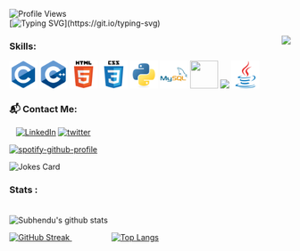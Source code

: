 ![Profile Views](https://komarev.com/ghpvc/?username=subhendu0802)<br>
[![Typing SVG](https://readme-typing-svg.herokuapp.com?font=Yanone+Kaffeesatz&color=40cfcd&size=64&center=true&vCenter=true&width=1000&height=200&lines=Hi+%F0%9F%91%8B%2C+I'm+Subhendu%2C;In+the+era+of+being+a+backend+developer.)](https://git.io/typing-svg)
<p align="center">
 <!--![Profile views](https://gpvc.arturio.dev/Subhendu0802)
-->

<!--![Visitor Count](https://profile-counter.glitch.me/{subhendu0802}/count.svg)
-->


<!--
**Subhendu0802/Subhendu0802** is a ✨ _special_ ✨ repository because its `README.md` (this file) appears on your GitHub profile.

Here are some ideas to get you started:

- 🔭 I’m currently working on ..
- 🌱 I’m currently learning ...
- 👯 I’m looking to collaborate on ...
- 🤔 I’m looking for help with ...
- 💬 Ask me about ...
- 📫 How to reach me: ...
- 😄 Pronouns: ...
- ⚡ Fun fact: ...
![Subhendu's github stats](https://github-readme-stats.vercel.app/api?username=Subhendu0802&theme=tokyonight)
-->
<!--https://tenor.com/en-GB/view/kou-ao-haru-ride-kou-mabuchi-anime-look-gif-17477946.gif-->
<p>
 <img src="https://picsum.photos/id/42/380?grayscale" align="right" />
<!--
<img src="https://tenor.com/en-GB/view/cool-gif-23950227.gif" height="50%" width="44%" align="right" />
-->


 ### <b>Skills:</b>

<code><img height="50" src="https://raw.githubusercontent.com/devicons/devicon/master/icons/c/c-original.svg"></code>
<code><img height="50" src="https://raw.githubusercontent.com/devicons/devicon/master/icons/cplusplus/cplusplus-original.svg"></code>
<code><img height="50" src="https://raw.githubusercontent.com/devicons/devicon/master/icons/html5/html5-original-wordmark.svg"></code>
<code><img height="50" src="https://raw.githubusercontent.com/devicons/devicon/master/icons/css3/css3-original-wordmark.svg"></code>
<code><img height="50" src="https://raw.githubusercontent.com/devicons/devicon/master/icons/python/python-original.svg"></code>
<code><img height="50" src="https://raw.githubusercontent.com/devicons/devicon/master/icons/mysql/mysql-original-wordmark.svg"></code>
<code><img height="50" width="50" src="https://github.com/Subhendu0802/Subhendu0802/assets/89163743/4159293e-3458-4fe5-9c97-9482e0921aec"></code>
<code><img height="50" src="https://www.vectorlogo.zone/logos/git-scm/git-scm-icon.svg"></code>
<code><img height="50" width="50" src="https://raw.githubusercontent.com/devicons/devicon/master/icons/java/java-original.svg"></code>

<!--<img align="right" height="256px" width="44%"  alt="gif" style="display: inline-block" src="https://user-images.githubusercontent.com/89163743/215576915-a05ec6e2-ae94-464c-8ac4-244fbd542c90.png">
-->

</p>
<p>
<h3 align = "left">📬 Contact Me:</h3>
&nbsp;&nbsp;
<a href="https://www.linkedin.com/in/subhendu0802/"><img alt="LinkedIn" height="50" width="45" src="https://img.icons8.com/ultraviolet/40/000000/linkedin.png"/></a>
<a href="https://twitter.com/subhendu4262"><img alt="twitter" height="50" width="50" src="https://github.com/Subhendu0802/Subhendu0802/assets/89163743/a266b8db-6eef-4e57-9ad1-a645702c3a0b"/>
</p>


[![spotify-github-profile](https://spotify-github-profile.vercel.app/api/view?uid=054cj4yit9t6h7m7e1ulhhh0s&cover_image=true&theme=default&show_offline=true&background_color=121212&interchange=true&bar_color_cover=false)](https://spotify-github-profile.vercel.app/api/view?uid=054cj4yit9t6h7m7e1ulhhh0s&redirect=true)

<img src="https://readme-jokes.vercel.app/api?hideBorder" alt="Jokes Card" />


<!--
<div style="display: flex;">
  <a href="https://spotify-github-profile.vercel.app/api/view?uid=054cj4yit9t6h7m7e1ulhhh0s&cover_image=true&theme=default&show_offline=true&background_color=121212&interchange=true&bar_color_cover=false">
    <img src="https://spotify-github-profile.vercel.app/api/view?uid=054cj4yit9t6h7m7e1ulhhh0s&cover_image=true&theme=default&show_offline=true&background_color=121212&interchange=true&bar_color_cover=false" alt="Spotify GitHub Profile" />
  </a>
  <img src="https://readme-jokes.vercel.app/api?hideBorder" alt="Jokes Card"  />
</div>

-->

### Stats : <br><br>
<!--
[![GitHub Streak](http://github-readme-streak-stats.herokuapp.com?user=subhendu0802&theme=dark&card_width=450)](https://git.io/streak-stats)
 

[![Top Langs](https://github-readme-stats.vercel.app/api/top-langs/?username=subhendu0802&layout=compact&theme=vision-friendly-dark)](https://github.com/anuraghazra/github-readme-stats)
-->
![Subhendu's github stats](https://github-readme-stats.vercel.app/api?username=subhendu0802&show_icons=true&theme=dark&title_color=yellow&icon_color=yellow&text_color=yellow&bg_color=0D1117)


<div align="left">

  <a href="https://git.io/streak-stats">
    <img src="http://github-readme-streak-stats.herokuapp.com?user=subhendu0802&theme=dark&card_width=470" alt="GitHub Streak" />
  </a>
 &nbsp;&nbsp;&nbsp;&nbsp;&nbsp;&nbsp;&nbsp;&nbsp;
 &nbsp;&nbsp;&nbsp;&nbsp;&nbsp;&nbsp;&nbsp;&nbsp;
  <a href="https://github.com/anuraghazra/github-readme-stats">
    <img src="https://github-readme-stats.vercel.app/api/top-langs/?username=subhendu0802&layout=compact&theme=vision-friendly-dark" alt="Top Langs" />
  </a>

</div>
<br><br>
<!--
[![spotify-github-profile](https://spotify-github-profile.vercel.app/api/view?uid=054cj4yit9t6h7m7e1ulhhh0s&cover_image=true&theme=default&show_offline=true&background_color=121212&interchange=true&bar_color_cover=false)](https://spotify-github-profile.vercel.app/api/view?uid=054cj4yit9t6h7m7e1ulhhh0s&redirect=true)
-->

<!--![@subhendu0802's Holopin board](https://holopin.me/subhendu0802)-->


<!--
<code><img height="40" src="https://raw.githubusercontent.com/devicons/devicon/master/icons/javascript/javascript-original.svg"></code>
<code><img height="40" src="https://raw.githubusercontent.com/devicons/devicon/master/icons/react/react-original-wordmark.svg"></code>
<code><img height="40" src="https://raw.githubusercontent.com/devicons/devicon/master/icons/nodejs/nodejs-original-wordmark.svg"></code>
<code><img height="40" src="https://raw.githubusercontent.com/devicons/devicon/master/icons/mongodb/mongodb-original-wordmark.svg"></code>

-->
